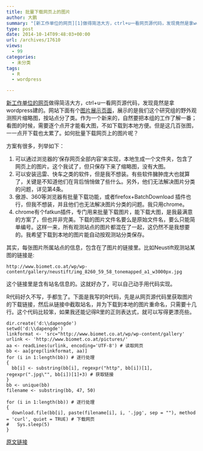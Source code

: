 ```yaml
---
title: 批量下载网页上的图片
author: 大鹏
summary: "[新工作单位的网页][1]做得简洁大方，ctrl+u一看网页源代码，发现竟然是拿wordpress建的。网站下面有个[图片展示页面][2]，展示的是我们这个研究组的野外观测照片缩略图，按站点分了类。作为一个新来的，自然要把本组的工作了解一番；看图的时候，需要逐个点开才能看大图，不如下载到本地方便。但是这几百张图，一一点开下载也太累了。如何批量下载网页上的图片呢？"
type: post
date: 2014-10-14T09:48:03+00:00
url: /archives/17610
views:
  - 99
categories:
  - 未分类
tags:
  - R
  - wordpress

---
```

[新工作单位的网页][1]做得简洁大方，ctrl+u一看网页源代码，发现竟然是拿wordpress建的。网站下面有个[图片展示页面][2]，展示的是我们这个研究组的野外观测照片缩略图，按站点分了类。作为一个新来的，自然要把本组的工作了解一番；看图的时候，需要逐个点开才能看大图，不如下载到本地方便。但是这几百张图，一一点开下载也太累了。如何批量下载网页上的图片呢？

方案有很多，列举如下：

  1. 可以通过浏览器的&#8217;保存网页全部内容&#8217;来实现，本地生成一个文件夹，包含了网页上的图片。这个我试了，但只保存下来了缩略图，没有大图。 
  2. 可以安装迅雷、快车之类的软件，但是我不想装。有些软件臃肿庞大也就算了，关键是不知道他们在背后悄悄做了些什么。另外，他们无法解决图片分类的问题，详见第4条。
  3. 傲游、360等浏览器有批量下载功能，或者firefox+BatchDownload 插件也行，但我不想装，并且他们也无法解决图片分类的问题。我只用chrome。
  4. chrome有个fatkun插件，专门用来批量下载图片，能下载大图，是我最满意的方案了，但也并非完美。下载的图片文件名要么是原始文件名，要么只能简单编号。这样一来，所有观测站点的图片都混在了一起，这仍然不是我想要的。我希望下载到本地的图片能自动按观测站分类保存。

其实，每张图片所属站点的信息，包含在了图片的链接里。比如Neustift观测站某图的链接是:

    http://www.biomet.co.at/wp/wp-content/gallery/neustift/img_8260_59_58_tonemapped_a1_w3000px.jpg
    

这个链接里是含有站名信息的。这就好办了，可以自己动手用代码实现。

R代码好久不写，手都生了。下面是我写的R代码，先是从网页源代码里获取图片的下载链接，然后从链接中截取站名，并为下载到本地的图片重命名，只需要十几行。这个代码比较笨，如果我还能记得R里的正则表达式，就可以写得更漂亮些。

    dir.create('d:\\dapengde')
    setwd('d:\\dapengde')
    linkformat <- 'src="http://www.biomet.co.at/wp/wp-content/gallery'
    urlink <- 'http://www.biomet.co.at/pictures/'
    aa <- readLines(urlink, encoding='UTF-8') # 读取网页
    bb <- aa[grep(linkformat, aa)]
    for (i in 1:length(bb)) # 逐行处理
    {
      bb[i] <- substring(bb[i], regexpr("http", bb[i])[1], regexpr(".jpg\"", bb[i])[1]+3) # 获取链接
    }
    bb <- unique(bb)
    filename <- substring(bb, 47, 50)
    
    for (i in 1:length(bb)) # 逐行处理
    {
      download.file(bb[i], paste(filename[i], i, '.jpg', sep = ""), method = 'curl', quiet = TRUE) # 下载网页
    #   Sys.sleep(5)
    }

 [1]: http://www.biomet.co.at/
 [2]: http://www.biomet.co.at/pictures/

[原文链接](http://dapengde.com/archives/17610)

